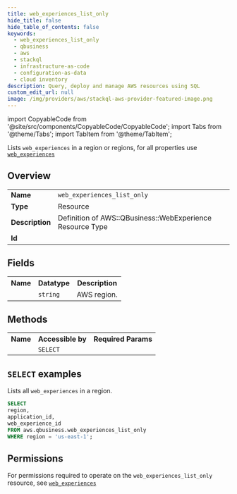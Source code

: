 ```yaml
---
title: web_experiences_list_only
hide_title: false
hide_table_of_contents: false
keywords:
  - web_experiences_list_only
  - qbusiness
  - aws
  - stackql
  - infrastructure-as-code
  - configuration-as-data
  - cloud inventory
description: Query, deploy and manage AWS resources using SQL
custom_edit_url: null
image: /img/providers/aws/stackql-aws-provider-featured-image.png
---
```


import CopyableCode from '@site/src/components/CopyableCode/CopyableCode';
import Tabs from '@theme/Tabs';
import TabItem from '@theme/TabItem';

Lists <code>web_experiences</code> in a region or regions, for all properties use <a href="/providers/aws/serviceName/web_experiences/"><code>web_experiences</code></a>

## Overview
<table><tbody>
<tr><td><b>Name</b></td><td><code>web_experiences_list_only</code></td></tr>
<tr><td><b>Type</b></td><td>Resource</td></tr>
<tr><td><b>Description</b></td><td>Definition of AWS::QBusiness::WebExperience Resource Type</td></tr>
<tr><td><b>Id</b></td><td><CopyableCode code="aws.qbusiness.web_experiences_list_only" /></td></tr>
</tbody></table>

## Fields
<table><tbody><tr><th>Name</th><th>Datatype</th><th>Description</th></tr><tr><td><CopyableCode code="region" /></td><td><code>string</code></td><td>AWS region.</td></tr>
</tbody></table>

## Methods

<table><tbody>
  <tr>
    <th>Name</th>
    <th>Accessible by</th>
    <th>Required Params</th>
  </tr>
  <tr>
    <td><CopyableCode code="list_resources" /></td>
    <td><code>SELECT</code></td>
    <td><CopyableCode code="region" /></td>
  </tr>
</tbody></table>

## `SELECT` examples
Lists all <code>web_experiences</code> in a region.
```sql
SELECT
region,
application_id,
web_experience_id
FROM aws.qbusiness.web_experiences_list_only
WHERE region = 'us-east-1';
```


## Permissions

For permissions required to operate on the <code>web_experiences_list_only</code> resource, see <a href="/providers/aws/qbusiness/web_experiences/#permissions"><code>web_experiences</code></a>

